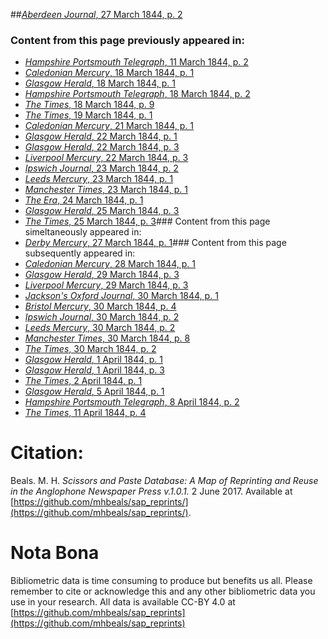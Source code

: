##[*Aberdeen Journal*, 27 March 1844, p. 2](https://mhbeals.github.io/sap_html/Aberdeen-Journal/Aberdeen-Journal-27-March-1844-p-2)

### Content from this page previously appeared in:
+ [*Hampshire Portsmouth Telegraph*, 11 March 1844, p. 2](https://mhbeals.github.io/sap_html/Hampshire-Portsmouth-Telegraph/Hampshire-Portsmouth-Telegraph-11-March-1844-p-2)
+ [*Caledonian Mercury*, 18 March 1844, p. 1](https://mhbeals.github.io/sap_html/Caledonian-Mercury/Caledonian-Mercury-18-March-1844-p-1)
+ [*Glasgow Herald*, 18 March 1844, p. 1](https://mhbeals.github.io/sap_html/Glasgow-Herald/Glasgow-Herald-18-March-1844-p-1)
+ [*Hampshire Portsmouth Telegraph*, 18 March 1844, p. 2](https://mhbeals.github.io/sap_html/Hampshire-Portsmouth-Telegraph/Hampshire-Portsmouth-Telegraph-18-March-1844-p-2)
+ [*The Times*, 18 March 1844, p. 9](https://mhbeals.github.io/sap_html/The-Times/The-Times-18-March-1844-p-9)
+ [*The Times*, 19 March 1844, p. 1](https://mhbeals.github.io/sap_html/The-Times/The-Times-19-March-1844-p-1)
+ [*Caledonian Mercury*, 21 March 1844, p. 1](https://mhbeals.github.io/sap_html/Caledonian-Mercury/Caledonian-Mercury-21-March-1844-p-1)
+ [*Glasgow Herald*, 22 March 1844, p. 1](https://mhbeals.github.io/sap_html/Glasgow-Herald/Glasgow-Herald-22-March-1844-p-1)
+ [*Glasgow Herald*, 22 March 1844, p. 3](https://mhbeals.github.io/sap_html/Glasgow-Herald/Glasgow-Herald-22-March-1844-p-3)
+ [*Liverpool Mercury*, 22 March 1844, p. 3](https://mhbeals.github.io/sap_html/Liverpool-Mercury/Liverpool-Mercury-22-March-1844-p-3)
+ [*Ipswich Journal*, 23 March 1844, p. 2](https://mhbeals.github.io/sap_html/Ipswich-Journal/Ipswich-Journal-23-March-1844-p-2)
+ [*Leeds Mercury*, 23 March 1844, p. 1](https://mhbeals.github.io/sap_html/Leeds-Mercury/Leeds-Mercury-23-March-1844-p-1)
+ [*Manchester Times*, 23 March 1844, p. 1](https://mhbeals.github.io/sap_html/Manchester-Times/Manchester-Times-23-March-1844-p-1)
+ [*The Era*, 24 March 1844, p. 1](https://mhbeals.github.io/sap_html/The-Era/The-Era-24-March-1844-p-1)
+ [*Glasgow Herald*, 25 March 1844, p. 3](https://mhbeals.github.io/sap_html/Glasgow-Herald/Glasgow-Herald-25-March-1844-p-3)
+ [*The Times*, 25 March 1844, p. 3](https://mhbeals.github.io/sap_html/The-Times/The-Times-25-March-1844-p-3)### Content from this page simeltaneously appeared in:
+ [*Derby Mercury*, 27 March 1844, p. 1](https://mhbeals.github.io/sap_html/Derby-Mercury/Derby-Mercury-27-March-1844-p-1)### Content from this page subsequently appeared in:
+ [*Caledonian Mercury*, 28 March 1844, p. 1](https://mhbeals.github.io/sap_html/Caledonian-Mercury/Caledonian-Mercury-28-March-1844-p-1)
+ [*Glasgow Herald*, 29 March 1844, p. 3](https://mhbeals.github.io/sap_html/Glasgow-Herald/Glasgow-Herald-29-March-1844-p-3)
+ [*Liverpool Mercury*, 29 March 1844, p. 3](https://mhbeals.github.io/sap_html/Liverpool-Mercury/Liverpool-Mercury-29-March-1844-p-3)
+ [*Jackson's Oxford Journal*, 30 March 1844, p. 1](https://mhbeals.github.io/sap_html/Jackson's-Oxford-Journal/Jackson's-Oxford-Journal-30-March-1844-p-1)
+ [*Bristol Mercury*, 30 March 1844, p. 4](https://mhbeals.github.io/sap_html/Bristol-Mercury/Bristol-Mercury-30-March-1844-p-4)
+ [*Ipswich Journal*, 30 March 1844, p. 2](https://mhbeals.github.io/sap_html/Ipswich-Journal/Ipswich-Journal-30-March-1844-p-2)
+ [*Leeds Mercury*, 30 March 1844, p. 2](https://mhbeals.github.io/sap_html/Leeds-Mercury/Leeds-Mercury-30-March-1844-p-2)
+ [*Manchester Times*, 30 March 1844, p. 8](https://mhbeals.github.io/sap_html/Manchester-Times/Manchester-Times-30-March-1844-p-8)
+ [*The Times*, 30 March 1844, p. 2](https://mhbeals.github.io/sap_html/The-Times/The-Times-30-March-1844-p-2)
+ [*Glasgow Herald*, 1 April 1844, p. 1](https://mhbeals.github.io/sap_html/Glasgow-Herald/Glasgow-Herald-1-April-1844-p-1)
+ [*Glasgow Herald*, 1 April 1844, p. 3](https://mhbeals.github.io/sap_html/Glasgow-Herald/Glasgow-Herald-1-April-1844-p-3)
+ [*The Times*, 2 April 1844, p. 1](https://mhbeals.github.io/sap_html/The-Times/The-Times-2-April-1844-p-1)
+ [*Glasgow Herald*, 5 April 1844, p. 1](https://mhbeals.github.io/sap_html/Glasgow-Herald/Glasgow-Herald-5-April-1844-p-1)
+ [*Hampshire Portsmouth Telegraph*, 8 April 1844, p. 2](https://mhbeals.github.io/sap_html/Hampshire-Portsmouth-Telegraph/Hampshire-Portsmouth-Telegraph-8-April-1844-p-2)
+ [*The Times*, 11 April 1844, p. 4](https://mhbeals.github.io/sap_html/The-Times/The-Times-11-April-1844-p-4)
                    
# Citation: 

Beals. M. H. *Scissors and Paste Database: A Map of Reprinting and Reuse in the Anglophone Newspaper Press v.1.0.1.* 2 June 2017. Available at [https://github.com/mhbeals/sap_reprints/](https://github.com/mhbeals/sap_reprints/). 
                    
# Nota Bona

Bibliometric data is time consuming to produce but benefits us all. Please remember to cite or acknowledge this and any other bibliometric data you use in your research. All data is available CC-BY 4.0 at [https://github.com/mhbeals/sap_reprints](https://github.com/mhbeals/sap_reprints)